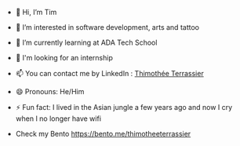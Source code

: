 - 👋 Hi, I’m Tim
- 👀 I’m interested in software development, arts and tattoo
- 🌱 I’m currently learning at ADA Tech School
- 💞️ I'm looking for an internship
- 📫 You can contact me by LinkedIn : [Thimothée Terrassier](https://www.linkedin.com/in/thimoth%C3%A9e-terrassier-a8a032274/)
- 😄 Pronouns: He/Him
- ⚡ Fun fact: I lived in the Asian jungle a few years ago and now I cry when I no longer have wifi

- Check my Bento https://bento.me/thimotheeterrassier

<!---
ThimotheeT/ThimotheeT is a ✨ special ✨ repository because its `README.md` (this file) appears on your GitHub profile.
You can click the Preview link to take a look at your changes.
--->
